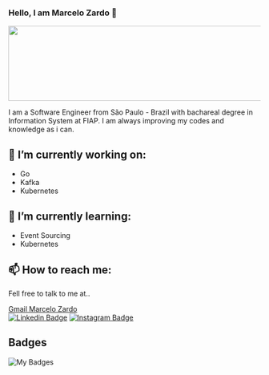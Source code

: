 ### Hello, I am Marcelo Zardo 👋

<p align="center">
  <img width="700" height="150" src="https://media.giphy.com/media/BbhyQKNuzl7WEmB44f/giphy.gif">
</p>

I am a Software Engineer from São Paulo - Brazil with bachareal degree in Information System at FIAP. I am always improving my codes and knowledge as i can.

## 🔭 I’m currently working on:
- Go
- Kafka
- Kubernetes

## 🌱 I’m currently learning:
- Event Sourcing
- Kubernetes

## 📫 How to reach me:

Fell free to talk to me at..

[Gmail Marcelo Zardo](mailto:mzardo.zardo@gmail.com)
</br>
[![Linkedin Badge](https://img.shields.io/badge/-LinkedIn-blue?style=flat&logo=LinkedIn&logoColor=white)](https://www.linkedin.com/in/marcelo-zardo/)
[![Instagram Badge](https://img.shields.io/badge/-Instagram-C13584?style=flat&logo=Instagram&logoColor=white)](https://www.instagram.com/zardopw)

## Badges
![My Badges](https://badgeslab-images-bucket.s3-sa-east-1.amazonaws.com/redventures/marcelo-zardo.png)

<!--
**MarceloZardoBR/MarceloZardoBR** is a ✨ _special_ ✨ repository because its `README.md` (this file) appears on your GitHub profile.

Here are some ideas to get you started:

- 🔭 I’m currently working on ...
- 🌱 I’m currently learning ...
- 👯 I’m looking to collaborate on ...
- 🤔 I’m looking for help with ...
- 💬 Ask me about ...
- 📫 How to reach me: ...
- 😄 Pronouns: ...
- ⚡ Fun fact: ...
-->
